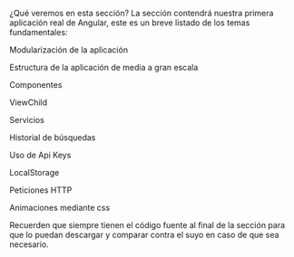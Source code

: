 ¿Qué veremos en esta sección?
La sección contendrá nuestra primera aplicación real de Angular, este es un breve listado de los temas fundamentales:

Modularización de la aplicación

Estructura de la aplicación de media a gran escala

Componentes

ViewChild

Servicios

Historial de búsquedas

Uso de Api Keys

LocalStorage

Peticiones HTTP

Animaciones mediante css

Recuerden que siempre tienen el código fuente al final de la sección para que lo puedan descargar y comparar contra el suyo en caso de que sea necesario.
